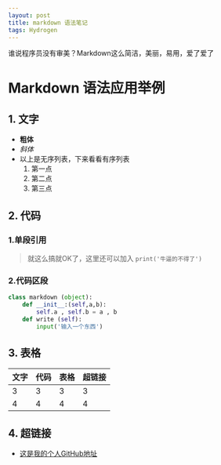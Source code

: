 ```yaml
---
layout: post
title: markdown 语法笔记
tags: Hydrogen
---
```


谁说程序员没有审美？Markdown这么简洁，美丽，易用，爱了爱了

# Markdown 语法应用举例 

## 1. 文字
- **粗体**
- *斜体*
- 以上是无序列表，下来看看有序列表
  1. 第一点
  2. 第二点
  1. 第三点
  
## 2. 代码

### 1.单段引用
> 就这么搞就OK了，这里还可以加入 `print('牛逼的不得了')`

### 2.代码区段 
``` python
class markdown (object):
    def __init__:(self,a,b):
        self.a , self.b = a , b
    def write (self):
        input('输入一个东西') 
```
## 3. 表格
| 文字 | 代码 | 表格 | 超链接 |
|---|---|---|---|
| 3 | 3 | 3 | 3 |
| 4 | 4 | 4 | 4 |

## 4. 超链接
- [这是我的个人GitHub地址](https://github.com/wangyi123456)